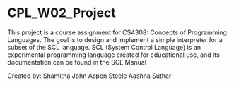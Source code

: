 # CPL_W02_Project
This project is a course assignment for CS4308: Concepts of Programming Languages. The goal is to design and implement a simple interpreter for a subset of the SCL language.  SCL (System Control Language) is an experimental programming language created for educational use, and its documentation can be found in the SCL Manual


Created by: 
Shamitha John
Aspen Steele
Aashna Suthar
